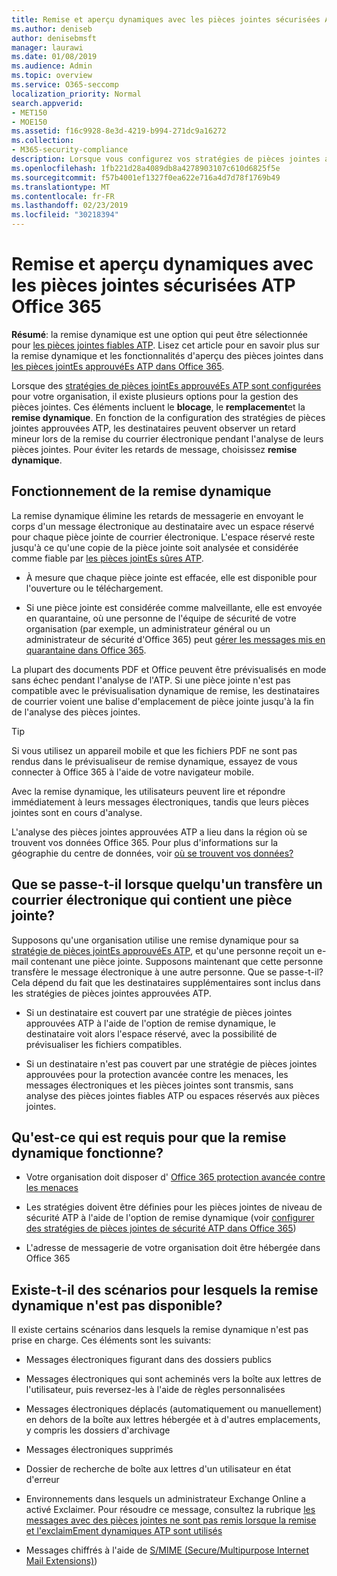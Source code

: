 ```yaml
---
title: Remise et aperçu dynamiques avec les pièces jointes sécurisées ATP Office 365
ms.author: deniseb
author: denisebmsft
manager: laurawi
ms.date: 01/08/2019
ms.audience: Admin
ms.topic: overview
ms.service: O365-seccomp
localization_priority: Normal
search.appverid:
- MET150
- MOE150
ms.assetid: f16c9928-8e3d-4219-b994-271dc9a16272
ms.collection:
- M365-security-compliance
description: Lorsque vous configurez vos stratégies de pièces jointes approuvées ATP, vous choisissez la remise dynamique pour éviter les retards de message et permettre aux utilisateurs de prévisualiser les pièces jointes en cours d'analyse.
ms.openlocfilehash: 1fb221d28a4089db8a4278903107c610d6825f5e
ms.sourcegitcommit: f57b4001ef1327f0ea622e716a4d7d78f1769b49
ms.translationtype: MT
ms.contentlocale: fr-FR
ms.lasthandoff: 02/23/2019
ms.locfileid: "30218394"
---
```

# <a name="dynamic-delivery-and-previewing-with-office-365-atp-safe-attachments"></a>Remise et aperçu dynamiques avec les pièces jointes sécurisées ATP Office 365

**Résumé**: la remise dynamique est une option qui peut être sélectionnée pour [les pièces jointes fiables ATP](atp-safe-attachments.md). Lisez cet article pour en savoir plus sur la remise dynamique et les fonctionnalités d'aperçu des pièces jointes dans [les pièces jointEs approuvéEs ATP dans Office 365](atp-safe-attachments.md).

Lorsque des [stratégies de pièces jointEs approuvéEs ATP sont configurées](set-up-atp-safe-attachments-policies.md) pour votre organisation, il existe plusieurs options pour la gestion des pièces jointes. Ces éléments incluent le **blocage**, le **remplacement**et la **remise dynamique**. En fonction de la configuration des stratégies de pièces jointes approuvées ATP, les destinataires peuvent observer un retard mineur lors de la remise du courrier électronique pendant l'analyse de leurs pièces jointes. Pour éviter les retards de message, choisissez **remise dynamique**.
  
## <a name="how-dynamic-delivery-works"></a>Fonctionnement de la remise dynamique
  
La remise dynamique élimine les retards de messagerie en envoyant le corps d'un message électronique au destinataire avec un espace réservé pour chaque pièce jointe de courrier électronique. L'espace réservé reste jusqu'à ce qu'une copie de la pièce jointe soit analysée et considérée comme fiable par [les pièces jointEs sûres ATP](atp-safe-attachments.md). 

- À mesure que chaque pièce jointe est effacée, elle est disponible pour l'ouverture ou le téléchargement. 

- Si une pièce jointe est considérée comme malveillante, elle est envoyée en quarantaine, où une personne de l'équipe de sécurité de votre organisation (par exemple, un administrateur général ou un administrateur de sécurité d'Office 365) peut [gérer les messages mis en quarantaine dans Office 365](manage-quarantined-messages-and-files.md).

La plupart des documents PDF et Office peuvent être prévisualisés en mode sans échec pendant l'analyse de l'ATP. Si une pièce jointe n'est pas compatible avec le prévisualisation dynamique de remise, les destinataires de courrier voient une balise d'emplacement de pièce jointe jusqu'à la fin de l'analyse des pièces jointes.

> [!TIP]
> Si vous utilisez un appareil mobile et que les fichiers PDF ne sont pas rendus dans le prévisualiseur de remise dynamique, essayez de vous connecter à Office 365 à l'aide de votre navigateur mobile.

Avec la remise dynamique, les utilisateurs peuvent lire et répondre immédiatement à leurs messages électroniques, tandis que leurs pièces jointes sont en cours d'analyse. 

L'analyse des pièces jointes approuvées ATP a lieu dans la région où se trouvent vos données Office 365. Pour plus d'informations sur la géographie du centre de données, voir [où se trouvent vos données?](https://products.office.com/where-is-your-data-located?geo=All) 
  
## <a name="what-happens-when-someone-forwards-an-email-that-contains-an-attachment"></a>Que se passe-t-il lorsque quelqu'un transfère un courrier électronique qui contient une pièce jointe?

Supposons qu'une organisation utilise une remise dynamique pour sa [stratégie de pièces jointEs approuvéEs ATP](set-up-atp-safe-attachments-policies.md), et qu'une personne reçoit un e-mail contenant une pièce jointe. Supposons maintenant que cette personne transfère le message électronique à une autre personne. Que se passe-t-il? Cela dépend du fait que les destinataires supplémentaires sont inclus dans les stratégies de pièces jointes approuvées ATP.
  
- Si un destinataire est couvert par une stratégie de pièces jointes approuvées ATP à l'aide de l'option de remise dynamique, le destinataire voit alors l'espace réservé, avec la possibilité de prévisualiser les fichiers compatibles.
    
- Si un destinataire n'est pas couvert par une stratégie de pièces jointes approuvées pour la protection avancée contre les menaces, les messages électroniques et les pièces jointes sont transmis, sans analyse des pièces jointes fiables ATP ou espaces réservés aux pièces jointes.
    
## <a name="whats-required-for-dynamic-delivery-to-work"></a>Qu'est-ce qui est requis pour que la remise dynamique fonctionne?

- Votre organisation doit disposer d' [Office 365 protection avancée contre les menaces](office-365-atp.md)
    
- Les stratégies doivent être définies pour les pièces jointes de niveau de sécurité ATP à l'aide de l'option de remise dynamique (voir [configurer des stratégies de pièces jointes de sécurité ATP dans Office 365](set-up-atp-safe-attachments-policies.md))
    
- L'adresse de messagerie de votre organisation doit être hébergée dans Office 365
    
## <a name="are-there-scenarios-for-which-dynamic-delivery-is-not-available"></a>Existe-t-il des scénarios pour lesquels la remise dynamique n'est pas disponible?

Il existe certains scénarios dans lesquels la remise dynamique n'est pas prise en charge. Ces éléments sont les suivants:
  
- Messages électroniques figurant dans des dossiers publics
    
- Messages électroniques qui sont acheminés vers la boîte aux lettres de l'utilisateur, puis reversez-les à l'aide de règles personnalisées
    
- Messages électroniques déplacés (automatiquement ou manuellement) en dehors de la boîte aux lettres hébergée et à d'autres emplacements, y compris les dossiers d'archivage
    
- Messages électroniques supprimés
    
- Dossier de recherche de boîte aux lettres d'un utilisateur en état d'erreur
    
- Environnements dans lesquels un administrateur Exchange Online a activé Exclaimer. Pour résoudre ce message, consultez la rubrique [les messages avec des pièces jointes ne sont pas remis lorsque la remise et l'exclaimEment dynamiques ATP sont utilisés](https://support.microsoft.com/help/4014438/messages-with-attachments-are-not-delivered-when-atp-dynamic-delivery)

- Messages chiffrés à l'aide de [S/MIME (Secure/Multipurpose Internet Mail Extensions)](s-mime-for-message-signing-and-encryption.md))

